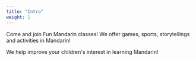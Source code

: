 ```yaml
---
title: "Intro"
weight: 1
---
```


Come and join Fun Mandarin classes! We offer games, sports, storytellings and activities in Mandarin!

We help improve your children's interest in learning Mandarin!